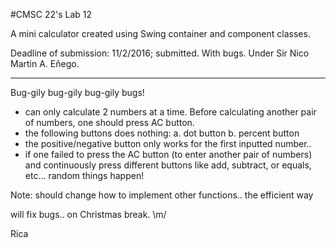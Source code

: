 #CMSC 22's Lab 12

A mini calculator created using Swing container and component classes.

Deadline of submission: 11/2/2016; submitted. With bugs.
Under Sir Nico Martin A. Eñego.

----------------------------------------------------------------------------------------------------------------------------

Bug-gily bug-gily bug-gily bugs!
- can only calculate 2 numbers at a time. Before calculating another pair of numbers, one should press AC button.
- the following buttons does nothing:
  a. dot button
  b. percent button
- the positive/negative button only works for the first inputted number..
- if one failed to press the AC button (to enter another pair of numbers) and continuously press different buttons like add, subtract, 
or equals, etc... random things happen!

Note: should change how to implement other functions.. the efficient way

will fix bugs.. on Christmas break. \m/

Rica
